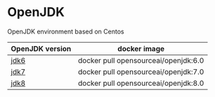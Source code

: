 # OpenJDK

OpenJDK environment based on Centos

|OpenJDK version|docker image|
|---|---|
|[jdk6](https://github.com/docker-images/openjdk/jdk6/Dockerfile)|docker pull opensourceai/openjdk:6.0|
|[jdk7](https://github.com/docker-images/openjdk/jdk7/Dockerfile)|docker pull opensourceai/openjdk:7.0|
|[jdk8](https://github.com/docker-images/openjdk/jdk8/Dockerfile)|docker pull opensourceai/openjdk:8.0|